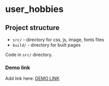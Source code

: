 # user_hobbies

## Project structure

- `src/` - directory for css, js, image, fonts files
- `build/` - directory for built pages

Code in `src/` directory.

### Demo link

Add link here: [DEMO LINK](https://serdavydko.github.io/user_hobbies/)
